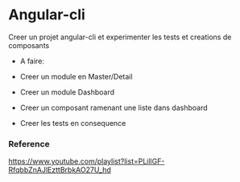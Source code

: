 # Angular-cli

Creer un projet angular-cli et experimenter les tests et creations de composants

* A faire:

* Creer un module en Master/Detail

- Creer un module Dashboard
- Creer un composant ramenant une liste dans dashboard

- Creer les tests en consequence


### Reference

https://www.youtube.com/playlist?list=PLillGF-RfqbbZnAJlEzttBrbkAO27U_hd
